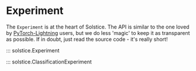 # Experiment

The `Experiment` is at the heart of Solstice. The API is similar to the one loved by [PyTorch-Lightning](https://pytorch-lightning.readthedocs.io/en/latest/) users, but we do less 'magic' to keep it as transparent as possible. If in doubt, just read the source code - it's really short!

::: solstice.Experiment

::: solstice.ClassificationExperiment
